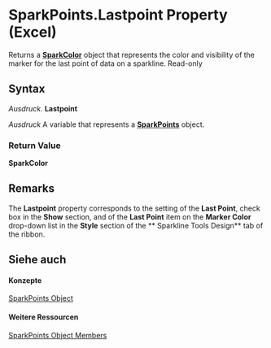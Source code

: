 
# SparkPoints.Lastpoint Property (Excel)

Returns a  **[SparkColor](3de82c5c-eb0a-ab39-64a8-00f4c005c6af.md)** object that represents the color and visibility of the marker for the last point of data on a sparkline. Read-only


## Syntax

 _Ausdruck_. **Lastpoint**

 _Ausdruck_ A variable that represents a **[SparkPoints](382bf292-7824-179f-e254-1b72dfb557b2.md)** object.


### Return Value

 **SparkColor**


## Remarks

The  **Lastpoint** property corresponds to the setting of the **Last Point**, check box in the  **Show** section, and of the **Last Point** item on the **Marker Color** drop-down list in the **Style** section of the ** Sparkline Tools Design** tab of the ribbon.


## Siehe auch


#### Konzepte


[SparkPoints Object](382bf292-7824-179f-e254-1b72dfb557b2.md)
#### Weitere Ressourcen


[SparkPoints Object Members](http://msdn.microsoft.com/library/d8b6a812-38ea-f048-5fd1-64466e908136%28Office.15%29.aspx)